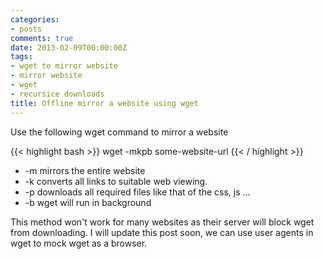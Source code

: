 ```yaml
---
categories:
- posts
comments: true
date: 2013-02-09T00:00:00Z
tags:
- wget to mirror website
- mirror website
- wget
- recursice downloads
title: Offline mirror a website using wget
---
```


Use the following wget command to mirror a website 

{{< highlight bash >}} 
wget -mkpb some-website-url
{{< / highlight >}}

* -m  mirrors the entire website
* -k  converts all links to suitable web viewing.
* -p  downloads all required files like that of the css, js ...
* -b  wget will run in background 

This method won't work for many websites as their server will block wget from downloading. I will update this post soon, we can use user agents in wget to mock wget as a browser.
